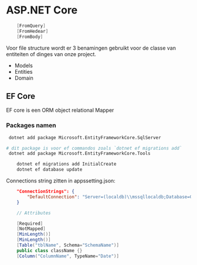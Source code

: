 # ASP.NET Core
```csharp
    [FromQuery]
    [FromHedear]
    [FromBody]
```
Voor file structure wordt er 3 benamingen gebruikt voor de classe van entiteiten of dinges van onze project.
-   Models
-   Entities
-   Domain

## EF Core 
EF core is een ORM object relational Mapper

### Packages namen
```bash
 dotnet add package Microsoft.EntityFrameworkCore.SqlServer

# dit package is voor ef commandos zoals `dotnet ef migrations add`
 dotnet add package Microsoft.EntityFrameworkCore.Tools

```

```bash
    dotnet ef migrations add InitialCreate
    dotnet ef database update
```


Connections string zitten in appssetting.json:
```json
    "ConnectionStrings": {
        "DefaultConnection": "Server=(localdb)\\mssqllocaldb;Database=GameStore;Trusted_Connection=True;"
    }
```

```csharp
    // Attributes

    [Required]
    [NotMapped] 
    [MinLength()]
    [MinLength()]
    [Table("tblName", Schema="SchemaName")]
    public class className {}
    [Column("ColumnName", TypeName="Date")]

    
```
